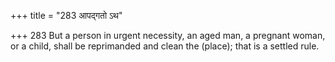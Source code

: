 +++
title = "283 आपद्गतो ऽथ"

+++
283	But a person in urgent necessity, an aged man, a pregnant woman, or a child, shall be reprimanded and clean the (place); that is a settled rule.